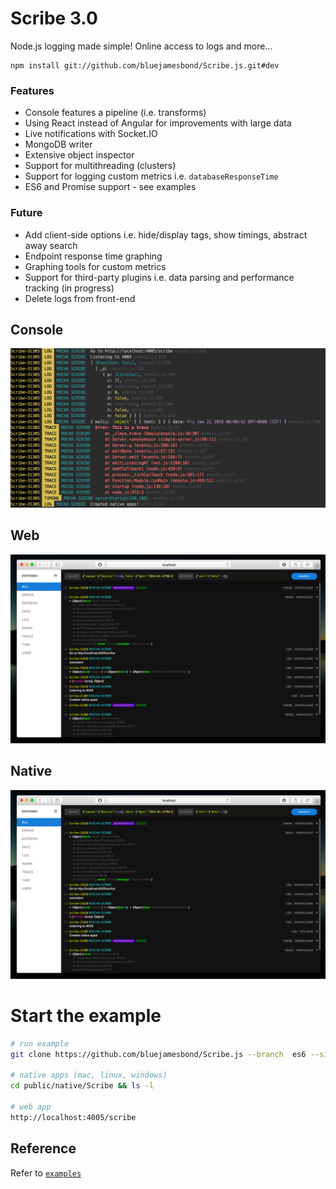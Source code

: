 # Scribe 3.0
Node.js logging made simple! Online access to logs and more... 

```
npm install git://github.com/bluejamesbond/Scribe.js.git#dev
```

### Features
- Console features a pipeline (i.e. transforms)
- Using React instead of Angular for improvements with large data
- Live notifications with Socket.IO
- MongoDB writer
- Extensive object inspector
- Support for multithreading (clusters)
- Support for logging custom metrics i.e. `databaseResponseTime`
- ES6 and Promise support - see examples

### Future
- Add client-side options i.e. hide/display tags, show timings, abstract away search
- Endpoint response time graphing
- Graphing tools for custom metrics
- Support for third-party plugins i.e. data parsing and performance tracking (in progress)
- Delete logs from front-end

## Console
![](/screenshots/console-0.png)

## Web
![](/screenshots/web-panel-1.png)

## Native
![](/screenshots/native-0.png)

# Start the example
```bash
# run example
git clone https://github.com/bluejamesbond/Scribe.js --branch  es6 --single-branch && cd Scribe.js && npm install && npm run babel-node ./examples/simple-server.js

# native apps (mac, linux, windows)
cd public/native/Scribe && ls -l

# web app
http://localhost:4005/scribe
```

## Reference
Refer to [`examples`](/examples) 
